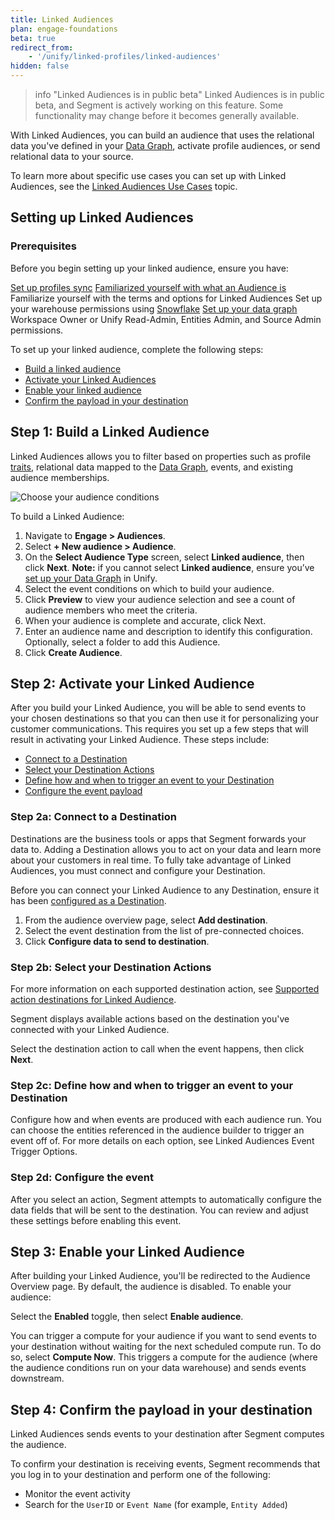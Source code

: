 ```yaml
---
title: Linked Audiences
plan: engage-foundations
beta: true
redirect_from: 
    - '/unify/linked-profiles/linked-audiences'
hidden: false
---
```

> info "Linked Audiences is in public beta"
> Linked Audiences is in public beta, and Segment is actively working on this feature. Some functionality may change before it becomes generally available.

With Linked Audiences, you can build an audience that uses the relational data you've defined in your [Data Graph](/docs/unify/linked-profiles/data-graph/), activate profile audiences, or send relational data to your source.

To learn more about specific use cases you can set up with Linked Audiences, see the [Linked Audiences Use Cases](/docs/engage/audiences/linked_audiences/linked-audiences-use-cases/) topic.

## Setting up Linked Audiences

### Prerequisites

Before you begin setting up your linked audience, ensure you have:

[Set up profiles sync](/unify/profiles-sync/profiles-sync-setup/)
[Familiarized yourself with what an Audience is](/docs/engage/audiences)
Familiarize yourself with the terms and options for Linked Audiences
Set up your warehouse permissions using [Snowflake](/docs/unify/linked-profiles/setup-guides/snowflake-setup/)
[Set up your data graph](/docs/unify/linked-profiles/data-graph/)
Workspace Owner or Unify Read-Admin, Entities Admin, and Source Admin permissions.

To set up your linked audience, complete the following steps:

- [Build a linked audience](#step-1-build-a-linked-audience)
- [Activate your Linked Audiences](#step-3-activate-your-linked-audience)
- [Enable your linked audience](#step-2-enable-your-linked-audience)
- [Confirm the payload in your destination](#step-4-confirm-the-payload-in-your-destination)

## Step 1: Build a Linked Audience

Linked Audiences allows you to filter based on properties such as profile [traits](/docs/unify/#enrich-profiles-with-traits), relational data mapped to the [Data Graph](/docs/unify/linked-profiles/data-graph/), events, and existing audience memberships.

![Choose your audience conditions](/docs/engage/images/conditions.png)

To build a Linked Audience:

1. Navigate to **Engage > Audiences**.
2. Select **+ New audience > Audience**.
3. On the **Select Audience Type** screen, select **Linked audience**, then click **Next**.
**Note:** if you cannot select **Linked audience**, ensure you’ve [set up your Data Graph](/docs/unify/linked-profiles/data-graph/) in Unify.
4. Select the event conditions on which to build your audience.
5. Click **Preview** to view your audience selection and see a count of audience members who meet the criteria.
6. When your audience is complete and accurate, click Next.
7. Enter an audience name and description to identify this configuration.
Optionally, select a folder to add this Audience.
8. Click **Create Audience**.

## Step 2: Activate your Linked Audience

After you build your Linked Audience, you will be able to send events to your chosen destinations so that you can then use it for personalizing your customer communications. This requires you set up a few steps that will result in activating your Linked Audience. These steps include:

- [Connect to a Destination](#step-2a-select-a-destination)
- [Select your Destination Actions](#step-2b-select-your-destination-actions)
- [Define how and when to trigger an event to your Destination](#step-2c-define-the-events-that-trigger-actions-in-your-destination)
- [Configure the event payload](#step-2d-configure-the-event)

### Step 2a: Connect to a Destination

Destinations are the business tools or apps that Segment forwards your data to. Adding a Destination allows you to act on your data and learn more about your customers in real time. To fully take advantage of Linked Audiences, you must connect and configure your Destination.

Before you can connect your Linked Audience to any Destination, ensure it has been [configured as a Destination](connections/destinations/catalog/).

1. From the audience overview page, select **Add destination**.
2. Select the event destination from the list of pre-connected choices.
3. Click **Configure data to send to destination**.

### Step 2b: Select your Destination Actions

For more information on each supported destination action, see [Supported action destinations for Linked Audience](docs/engage/audiences/linked_audiences/linked_supported_destinations/).

Segment displays available actions based on the destination you've connected with your Linked Audience.

Select the destination action to call when the event happens, then click **Next**.

### Step 2c: Define how and when to trigger an event to your Destination

Configure how and when events are produced with each audience run. You can choose the entities referenced in the audience builder to trigger an event off of. For more details on each option, see Linked Audiences Event Trigger Options.

### Step 2d: Configure the event

After you select an action, Segment attempts to automatically configure the data fields that will be sent to the destination. You can review and adjust these settings before enabling this event.

## Step 3: Enable your Linked Audience

After building your Linked Audience, you'll be redirected to the Audience Overview page. By default, the audience is disabled. To enable your audience:

Select the **Enabled** toggle, then select **Enable audience**.

You can trigger a compute for your audience if you want to send events to your destination without waiting for the next scheduled compute run. To do so, select **Compute Now**. This triggers a compute for the audience (where the audience conditions run on your data warehouse) and sends events downstream.

## Step 4: Confirm the payload in your destination

Linked Audiences sends events to your destination after Segment computes the audience.

To confirm your destination is receiving events, Segment recommends that you log in to your destination and perform one of the following:
- Monitor the event activity
- Search for the `UserID` or `Event Name` (for example, `Entity Added`)